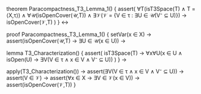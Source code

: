 theorem Paracompactness_T3_Lemma_1() {
  assert(
    ∀T(isT3Space(T) ∧ T = ⟨X,τ⟩) ∧
    ∀𝒰(isOpenCover(𝒰,T)) ∧
    ∃𝒱(𝒱 = {V ∈ τ : ∃U ∈ 𝒰(V⁻ ⊆ U)}) →
    isOpenCover(𝒱,T)
  )
} ↔

proof Paracompactness_T3_Lemma_1() {
  setVar(x ∈ X) →
  assert(isOpenCover(𝒰,T) → ∃U ∈ 𝒰(x ∈ U)) →
  
  lemma T3_Characterization() {
    assert(
      isT3Space(T) →
      ∀x∀U(x ∈ U ∧ isOpen(U) →
      ∃V(V ∈ τ ∧ x ∈ V ∧ V⁻ ⊆ U))
    )
  } →
  
  apply(T3_Characterization()) →
  assert(∃V(V ∈ τ ∧ x ∈ V ∧ V⁻ ⊆ U)) →
  assert(V ∈ 𝒱) →
  assert(∀x ∈ X → ∃V ∈ 𝒱(x ∈ V)) →
  assert(isOpenCover(𝒱,T))
}
